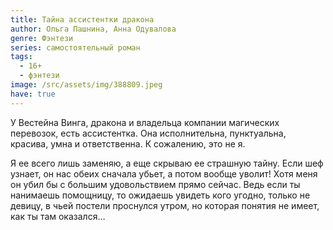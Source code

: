 ```yaml
---
title: Тайна ассистентки дракона
author: Ольга Пашнина, Анна Одувалова
genre: Фэнтези
series: самостоятельный роман
tags:
  - 16+
  - фэнтези
image: /src/assets/img/388809.jpeg
have: true
---
```

У Вестейна Винга, дракона и владельца компании магических перевозок, есть ассистентка. Она исполнительна, пунктуальна, красива, умна и ответственна. К сожалению, это не я.

Я ее всего лишь заменяю, а еще скрываю ее страшную тайну. Если шеф узнает, он нас обеих сначала убьет, а потом вообще уволит! Хотя меня он убил бы с большим удовольствием прямо сейчас. Ведь если ты нанимаешь помощницу, то ожидаешь увидеть кого угодно, только не девицу, в чьей постели проснулся утром, но которая понятия не имеет, как ты там оказался…
